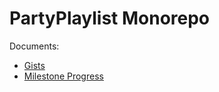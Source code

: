 # PartyPlaylist Monorepo


Documents: 
- [Gists](https://gist.github.com/Syakhisk/9efb31240cb0c39dd589d25152f516bf)
- [Milestone Progress](https://github.com/Syakhisk/partyplaylist/milestone/2)
